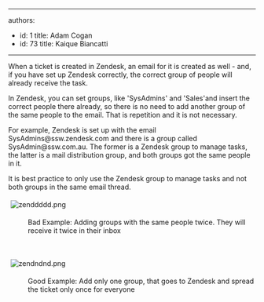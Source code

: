 

---
authors:
  - id: 1
    title: Adam Cogan
  - id: 73
    title: Kaique Biancatti
---




<span class='intro'> When a ticket is created in Zendesk, an email for it is created as well - and, if you have set up Zendesk correctly, the correct group of people will already receive the task.<br> </span>

<p>In Zendesk, you can set groups, like 'SysAdmins' and 'Sales'and insert the correct people there already, so there is no need to add another group of the same people to the email. That is repetition and it is not necessary.<br></p><p>For example, Zendesk is set up with the email SysAdmins@ssw.zendesk.com and there is a group called SysAdmin@ssw.com.au. The former is a Zendesk group to manage tasks, the latter is a mail distribution group, and both groups got the same people in it.</p><p>It is best practice to only use the Zendesk group to manage tasks and not both groups in the same email thread.<br></p><p><img src="/PublishingImages/zenddddd.png" alt="zenddddd.png" style="margin&#58;5px;" /><br></p><dd class="ssw15-rteElement-FigureBad">Bad Example&#58; Adding groups with the same people twice. They will receive it twice in their inbox<br></dd><p><br></p><p><img src="/PublishingImages/zendndnd.png" alt="zendndnd.png" style="margin&#58;5px;" />&#160;</p><dd class="ssw15-rteElement-FigureGood"> Good Example&#58; Add only one group, that goes to Zendesk and spread the ticket only once for everyone<br></dd><p>​<br></p>


